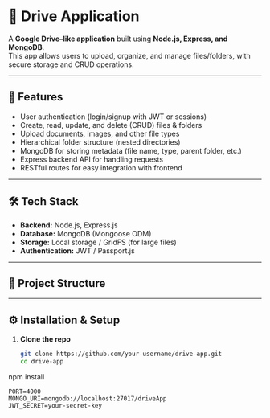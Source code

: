 # 📂 Drive Application

A **Google Drive–like application** built using **Node.js, Express, and MongoDB**.  
This app allows users to upload, organize, and manage files/folders, with secure storage and CRUD operations.

---

## 🚀 Features
- User authentication (login/signup with JWT or sessions)  
- Create, read, update, and delete (CRUD) files & folders  
- Upload documents, images, and other file types  
- Hierarchical folder structure (nested directories)  
- MongoDB for storing metadata (file name, type, parent folder, etc.)  
- Express backend API for handling requests  
- RESTful routes for easy integration with frontend  

---

## 🛠️ Tech Stack
- **Backend:** Node.js, Express.js  
- **Database:** MongoDB (Mongoose ODM)  
- **Storage:** Local storage / GridFS (for large files)  
- **Authentication:** JWT / Passport.js  

---

## 📂 Project Structure

---

## ⚙️ Installation & Setup

1. **Clone the repo**
   ```bash
   git clone https://github.com/your-username/drive-app.git
   cd drive-app
npm install


```
PORT=4000
MONGO_URI=mongodb://localhost:27017/driveApp
JWT_SECRET=your-secret-key
```
